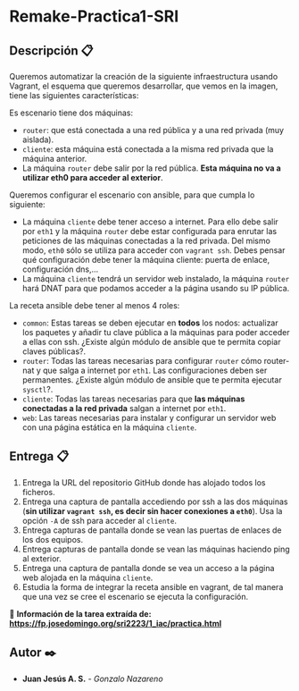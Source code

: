 # Remake-Practica1-SRI

## Descripción 📋

Queremos automatizar la creación de la siguiente infraestructura usando Vagrant, el esquema que queremos desarrollar, que vemos en la imagen, tiene las siguientes características:

Es escenario tiene dos máquinas:

* `router`: que está conectada a una red pública y a una red privada (muy aislada).
* `cliente`: esta máquina está conectada a la misma red privada que la máquina anterior.
* La máquina `router` debe salir por la red pública. **Esta máquina no va a utilizar eth0 para acceder al exterior**.

Queremos configurar el escenario con ansible, para que cumpla lo siguiente:

* La máquina `cliente` debe tener acceso a internet. Para ello debe salir por `eth1` y la máquina `router` debe estar configurada para enrutar las peticiones de las máquinas conectadas a la red privada. Del mismo modo, `eth0` sólo se utiliza para acceder con `vagrant ssh`. Debes pensar qué configuración debe tener la máquina cliente: puerta de enlace, configuración dns,...
* La máquina `cliente` tendrá un servidor web instalado, la máquina `router` hará DNAT para que podamos acceder a la página usando su IP pública.

La receta ansible debe tener al menos 4 roles:

* `common`: Estas tareas se deben ejecutar en **todos** los nodos: actualizar los paquetes y añadir tu clave pública a la máquinas para poder acceder a ellas con ssh. ¿Existe algún módulo de ansible que te permita copiar claves públicas?.
* `router`: Todas las tareas necesarias para configurar `router` cómo router-nat y que salga a internet por `eth1`. Las configuraciones deben ser permanentes. ¿Existe algún módulo de ansible que te permita ejecutar `sysctl`?.
* `cliente`: Todas las tareas necesarias para que **las máquinas conectadas a la red privada** salgan a internet por `eth1`.
* `web`: Las tareas necesarias para instalar y configurar un servidor web con una página estática en la máquina `cliente`.

## Entrega 📋

1. Entrega la URL del repositorio GitHub donde has alojado todos los ficheros.
2. Entrega una captura de pantalla accediendo por ssh a las dos máquinas (**sin utilizar `vagrant ssh`, es decir sin hacer conexiones a `eth0`**). Usa la opción `-A`  de ssh para acceder al `cliente`.
3. Entrega capturas de pantalla donde se vean las puertas de enlaces de los dos equipos.
4. Entrega capturas de pantalla donde se vean las máquinas haciendo ping al exterior.
5. Entrega una captura de pantalla donde se vea un acceso a la página web alojada en la máquina `cliente`.
6. Estudia la forma de integrar la receta ansible en vagrant, de tal manera que una vez se cree el escenario se ejecuta la configuración.

🔗 **Información de la tarea extraída de: https://fp.josedomingo.org/sri2223/1_iac/practica.html**

## Autor ✒️

* **Juan Jesús A. S.** - *Gonzalo Nazareno*